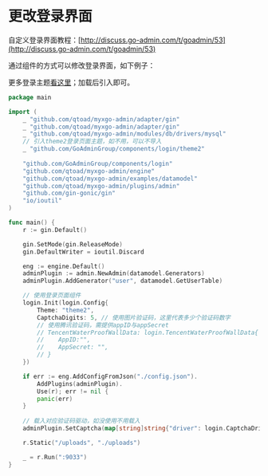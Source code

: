 # 更改登录界面
自定义登录界面教程：[http://discuss.go-admin.com/t/goadmin/53](http://discuss.go-admin.com/t/goadmin/53)

通过组件的方式可以修改登录界面，如下例子：

更多登录主题[看这里](https://github.com/GoAdminGroup/components/blob/master/login/README_CN.md)；加载后引入即可。

```go
package main

import (
	_ "github.com/qtoad/myxgo-admin/adapter/gin"	    
    _ "github.com/qtoad/myxgo-admin/adapter/gin"
    _ "github.com/qtoad/myxgo-admin/modules/db/drivers/mysql"
    // 引入theme2登录页面主题，如不用，可以不导入
    _ "github.com/GoAdminGroup/components/login/theme2"
	
	"github.com/GoAdminGroup/components/login"
	"github.com/qtoad/myxgo-admin/engine"
	"github.com/qtoad/myxgo-admin/examples/datamodel"
	"github.com/qtoad/myxgo-admin/plugins/admin"
	"github.com/gin-gonic/gin"
	"io/ioutil"
)

func main() {
	r := gin.Default()

	gin.SetMode(gin.ReleaseMode)
	gin.DefaultWriter = ioutil.Discard

	eng := engine.Default()
	adminPlugin := admin.NewAdmin(datamodel.Generators)
	adminPlugin.AddGenerator("user", datamodel.GetUserTable)

    // 使用登录页面组件
    login.Init(login.Config{
        Theme: "theme2",
        CaptchaDigits: 5, // 使用图片验证码，这里代表多少个验证码数字
        // 使用腾讯验证码，需提供appID与appSecret
        // TencentWaterProofWallData: login.TencentWaterProofWallData{
        //    AppID:"",
        //    AppSecret: "",
        // }   
    })

	if err := eng.AddConfigFromJson("./config.json").
		AddPlugins(adminPlugin).
		Use(r); err != nil {
		panic(err)
	}
		
	// 载入对应验证码驱动，如没使用不用载入
	adminPlugin.SetCaptcha(map[string]string{"driver": login.CaptchaDriverKeyDefault})

	r.Static("/uploads", "./uploads")

	_ = r.Run(":9033")
}
```
